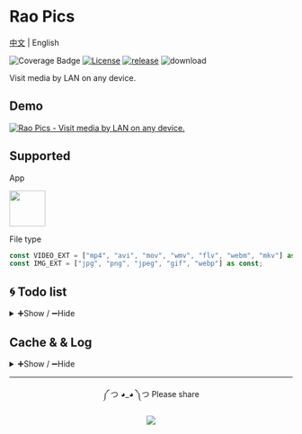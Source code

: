 # Rao Pics

[中文](./README.md) | English

![Coverage Badge](https://img.shields.io/endpoint?url=https://gist.githubusercontent.com/meetqy/5c4881f21bab2cf4f09a8658354fb997/raw/1e45502a948e69132afe85a923f4f54fdc77fbee/rao-pics_core__coverage.json)
[![License](https://img.shields.io/github/license/rao-pics/core)](https://github.com/rao-pics/core/blob/turbo-electron-prisma/LICENSE)
[![release](https://img.shields.io/github/v/release/rao-pics/core)](https://github.com/rao-pics/core/releases)
![download](https://img.shields.io/github/downloads/rao-pics/core/total)

Visit media by LAN on any device.

## Demo

[![Rao Pics - Visit media by LAN on any device.](https://res.cloudinary.com/marcomontalbano/image/upload/v1686385245/video_to_markdown/images/youtube--12u12tR03p8-c05b58ac6eb4c4700831b2b3070cd403.jpg)](https://youtu.be/12u12tR03p8 "Rao Pics - Visit media by LAN on any device.")

## Supported

App

<p><img width="64" src="https://i.imgur.com/jxirugb.jpg"/></p>

File type

```ts
const VIDEO_EXT = ["mp4", "avi", "mov", "wmv", "flv", "webm", "mkv"] as const;
const IMG_EXT = ["jpg", "png", "jpeg", "gif", "webp"] as const;
```

## 🌀 Todo list

<details>
<summary>➕Show / ➖Hide</summary>
<br/>
Development progress and version changlog can be viewed [Rao Pics Todo](https://github.com/orgs/rao-pics/projects/1)。

[![Imgur](https://i.imgur.com/52ujyXZ.png)](https://github.com/orgs/rao-pics/projects/1)

</details>

## Cache & & Log

<details>
<summary>➕Show / ➖Hide</summary>
<br/>

db.sqlite

```sh
mac ~/Library/Caches/Rao\ Pics
win '~\AppData\Local\Rao Pics'
```

main.log

```sh
mac ~/Library/Logs/Rao\ Pics
win '~\AppData\Roaming\Rao Pics\logs'
```

</details>

---

<div align="center">
  
༼ つ ◕_◕ ༽つ  Please share  
  
[![][tweet]][tweet-url]

</div>

[tweet]: https://img.shields.io/twitter/url?style=social&url=https%3A%2F%2Fgithu
[tweet-url]: https://twitter.com/intent/tweet?text=Visit%20media%20by%20LAN%20on%20any%20device%20https://github.com/rao-pics/core
